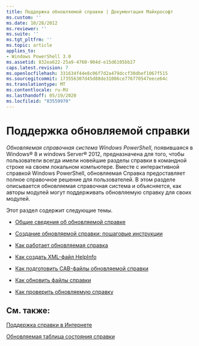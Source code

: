 ```yaml
---
title: Поддержка обновляемой справки | Документация Майкрософт
ms.custom: ''
ms.date: 10/28/2012
ms.reviewer: ''
ms.suite: ''
ms.tgt_pltfrm: ''
ms.topic: article
applies_to:
- Windows PowerShell 3.0
ms.assetid: 832ea622-25a9-4760-904d-e15d6105bb27
caps.latest.revision: 7
ms.openlocfilehash: 331634f44e8c06f7d2a479dccf30dbef1067f515
ms.sourcegitcommit: 173556307d45d88de31086ce776770547eece64c
ms.translationtype: MT
ms.contentlocale: ru-RU
ms.lasthandoff: 05/19/2020
ms.locfileid: "83559970"
---
```

# <a name="supporting-updatable-help"></a>Поддержка обновляемой справки

*Обновляемая справочная система Windows PowerShell*, появившаяся в Windows® 8 и windows Server® 2012, предназначена для того, чтобы пользователи всегда имели новейшие разделы справки в командной строке на своем локальном компьютере. Вместе с интерактивной справкой Windows PowerShell, обновляемая Справка предоставляет полное справочное решение для пользователей. В этом разделе описывается обновляемая справочная система и объясняется, как авторы модулей могут поддерживать обновляемую справку для своих модулей.

Этот раздел содержит следующие темы.

- [Общие сведения об обновляемой справке](./updatable-help-overview.md)

- [Создание обновляемой справки: пошаговые инструкции](./updatable-help-authoring-step-by-step.md)

- [Как работает обновляемая справка](./how-updatable-help-works.md)

- [Как создать XML-файл HelpInfo](./how-to-create-a-helpinfo-xml-file.md)

- [Как подготовить CAB-файлы обновляемой справки](./how-to-prepare-updatable-help-cab-files.md)

- [Как обновить файлы справки](./how-to-update-help-files.md)

- [Как проверить обновляемую справку](./how-to-test-updatable-help.md)

## <a name="see-also"></a>См. также:

[Поддержка справки в Интернете](./supporting-online-help.md)

[Обновляемая таблица состояния справки](https://www.microsoft.com/en-us/itpro/windows)
